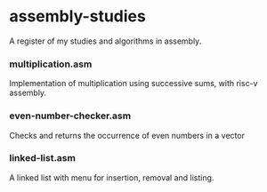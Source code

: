 # assembly-studies
A register of my studies and algorithms in assembly.

### multiplication.asm
Implementation of multiplication using successive sums, with risc-v assembly.

### even-number-checker.asm
Checks and returns the occurrence of even numbers in a vector

### linked-list.asm
A linked list with menu for insertion, removal and listing.

